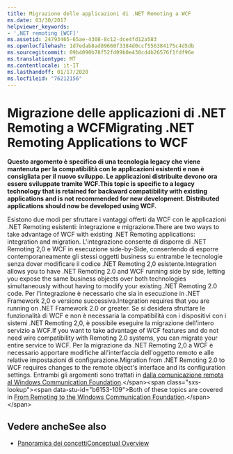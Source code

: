 ```yaml
---
title: Migrazione delle applicazioni di .NET Remoting a WCF
ms.date: 03/30/2017
helpviewer_keywords:
- ',NET remoting [WCF]'
ms.assetid: 24793465-65ae-4308-8c12-dce4fd12a583
ms.openlocfilehash: 1d7edab8ad89660f3384d0ccf556384175c4d5db
ms.sourcegitcommit: 09b4090b78f52fd09b0e430cd4b26576f1fdf96e
ms.translationtype: MT
ms.contentlocale: it-IT
ms.lasthandoff: 01/17/2020
ms.locfileid: "76212156"
---
```

# <a name="migrating-net-remoting-applications-to-wcf"></a><span data-ttu-id="b6153-102">Migrazione delle applicazioni di .NET Remoting a WCF</span><span class="sxs-lookup"><span data-stu-id="b6153-102">Migrating .NET Remoting Applications to WCF</span></span>
<span data-ttu-id="b6153-103">**Questo argomento è specifico di una tecnologia legacy che viene mantenuta per la compatibilità con le applicazioni esistenti e non è consigliata per il nuovo sviluppo. Le applicazioni distribuite devono ora essere sviluppate tramite WCF.**</span><span class="sxs-lookup"><span data-stu-id="b6153-103">**This topic is specific to a legacy technology that is retained for backward compatibility with existing applications and is not recommended for new development. Distributed applications should now be developed using WCF.**</span></span>  
  
 <span data-ttu-id="b6153-104">Esistono due modi per sfruttare i vantaggi offerti da WCF con le applicazioni .NET Remoting esistenti: integrazione e migrazione.</span><span class="sxs-lookup"><span data-stu-id="b6153-104">There are two ways to take advantage of WCF with existing .NET Remoting applications: integration and migration.</span></span> <span data-ttu-id="b6153-105">L'integrazione consente di disporre di .NET Remoting 2,0 e WCF in esecuzione side-by-Side, consentendo di esporre contemporaneamente gli stessi oggetti business su entrambe le tecnologie senza dover modificare il codice .NET Remoting 2,0 esistente.</span><span class="sxs-lookup"><span data-stu-id="b6153-105">Integration allows you to have .NET Remoting 2.0 and WCF running side by side, letting you expose the same business objects over both technologies simultaneously without having to modify your existing .NET Remoting 2.0 code.</span></span> <span data-ttu-id="b6153-106">Per l'integrazione è necessario che sia in esecuzione in .NET Framework 2,0 o versione successiva.</span><span class="sxs-lookup"><span data-stu-id="b6153-106">Integration requires that you are running on .NET Framework 2.0 or greater.</span></span> <span data-ttu-id="b6153-107">Se si desidera sfruttare le funzionalità di WCF e non è necessaria la compatibilità con i dispositivi con i sistemi .NET Remoting 2,0, è possibile eseguire la migrazione dell'intero servizio a WCF.</span><span class="sxs-lookup"><span data-stu-id="b6153-107">If you want to take advantage of WCF features and do not need wire compatibility with Remoting 2.0 systems, you can migrate your entire service to WCF.</span></span> <span data-ttu-id="b6153-108">Per la migrazione da .NET Remoting 2,0 a WCF è necessario apportare modifiche all'interfaccia dell'oggetto remoto e alle relative impostazioni di configurazione.</span><span class="sxs-lookup"><span data-stu-id="b6153-108">Migration from .NET Remoting 2.0 to WCF requires changes to the remote object's interface and its configuration settings.</span></span> <span data-ttu-id="b6153-109">Entrambi gli argomenti sono trattati in [dalla comunicazione remota al Windows Communication Foundation](https://docs.microsoft.com/previous-versions/aa730857(v=vs.80)).</span><span class="sxs-lookup"><span data-stu-id="b6153-109">Both of these topics are covered in [From Remoting to the Windows Communication Foundation](https://docs.microsoft.com/previous-versions/aa730857(v=vs.80)).</span></span>  
  
## <a name="see-also"></a><span data-ttu-id="b6153-110">Vedere anche</span><span class="sxs-lookup"><span data-stu-id="b6153-110">See also</span></span>

- [<span data-ttu-id="b6153-111">Panoramica dei concetti</span><span class="sxs-lookup"><span data-stu-id="b6153-111">Conceptual Overview</span></span>](../../../../docs/framework/wcf/conceptual-overview.md)
